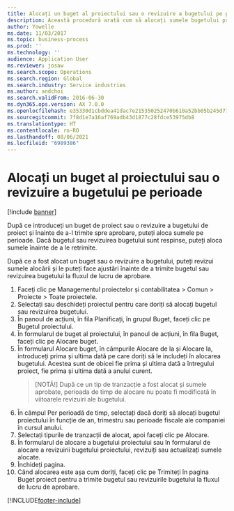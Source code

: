 ```yaml
---
title: Alocați un buget al proiectului sau o revizuire a bugetului pe perioade
description: Această procedură arată cum să alocați sumele bugetului proiectului pe perioade.
author: Yowelle
ms.date: 11/03/2017
ms.topic: business-process
ms.prod: ''
ms.technology: ''
audience: Application User
ms.reviewer: josaw
ms.search.scope: Operations
ms.search.region: Global
ms.search.industry: Service industries
ms.author: andchoi
ms.search.validFrom: 2016-06-30
ms.dyn365.ops.version: AX 7.0.0
ms.openlocfilehash: e35330d1cbddea41dac7e215350252470b610a52bb05b245d7794a37415dcd3c
ms.sourcegitcommit: 7f8d1e7a16af769adb43d1877c28fdce53975db8
ms.translationtype: HT
ms.contentlocale: ro-RO
ms.lasthandoff: 08/06/2021
ms.locfileid: "6989386"
---
```

# <a name="allocate-a-project-budget-or-budget-revision-across-periods"></a>Alocați un buget al proiectului sau o revizuire a bugetului pe perioade

[!include [banner](../../includes/banner.md)]

După ce introduceți un buget de proiect sau o revizuire a bugetului de proiect și înainte de a-l trimite spre aprobare, puteți aloca sumele pe perioade. Dacă bugetul sau revizuirea bugetului sunt respinse, puteți aloca sumele înainte de a le retrimite. 

După ce a fost alocat un buget sau o revizuire a bugetului, puteți revizui sumele alocării și le puteți face ajustări înainte de a trimite bugetul sau revizuirea bugetului la fluxul de lucru de aprobare. 

1. Faceţi clic pe Managementul proiectelor și contabilitatea > Comun > Proiecte > Toate proiectele. 
2. Selectați sau deschideți proiectul pentru care doriți să alocați bugetul sau revizuirea bugetului. 
3. În panoul de acțiuni, în fila Planificați, în grupul Buget, faceți clic pe Bugetul proiectului. 
4. În formularul de buget al proiectului, în panoul de acțiuni, în fila Buget, faceți clic pe Alocare buget. 
5. În formularul Alocare buget, în câmpurile Alocare de la și Alocare la, introduceți prima și ultima dată pe care doriți să le includeți în alocarea bugetului. Acestea sunt de obicei fie prima și ultima dată a întregului proiect, fie prima și ultima dată a anului curent.  
   > [NOTĂ!] După ce un tip de tranzacție a fost alocat și sumele aprobate, perioada de timp de alocare nu poate fi modificată în viitoarele revizuiri ale bugetului. 
6. În câmpul Per perioadă de timp, selectați dacă doriți să alocați bugetul proiectului în funcție de an, trimestru sau perioade fiscale ale companiei în cursul anului.
7. Selectați tipurile de tranzacții de alocat, apoi faceți clic pe Alocare. 
8. În formularul de alocare a bugetului proiectului sau în formularul de alocare a revizuirii bugetului proiectului, revizuiți sau actualizați sumele alocate. 
9. Închideți pagina.
10. Când alocarea este așa cum doriți, faceți clic pe Trimiteți în pagina Buget proiect pentru a trimite bugetul sau revizuirile bugetului la fluxul de lucru de aprobare.  




[!INCLUDE[footer-include](../../includes/footer-banner.md)]